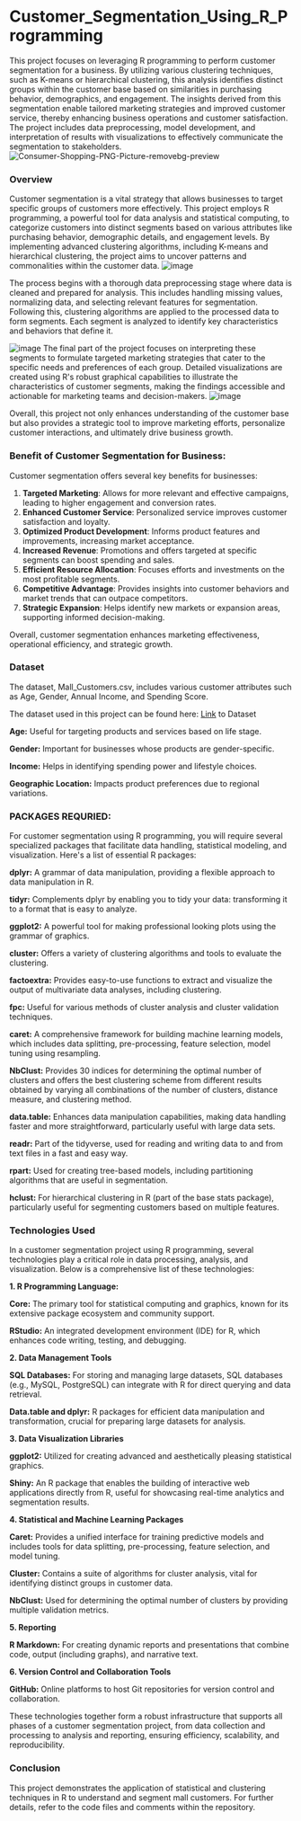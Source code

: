 # Customer_Segmentation_Using_R_Programming
This project focuses on leveraging R programming to perform customer segmentation for a business. By utilizing various clustering techniques, such as K-means or hierarchical clustering, this analysis identifies distinct groups within the customer base based on similarities in purchasing behavior, demographics, and engagement. The insights derived from this segmentation enable tailored marketing strategies and improved customer service, thereby enhancing business operations and customer satisfaction. The project includes data preprocessing, model development, and interpretation of results with visualizations to effectively communicate the segmentation to stakeholders. 
![Consumer-Shopping-PNG-Picture-removebg-preview](https://github.com/jicsjitu/Customer_Segmentation_Using_R_Programming/assets/162569175/43055438-62c6-47ac-833e-c7ab15c0e194)

### Overview

Customer segmentation is a vital strategy that allows businesses to target specific groups of customers more effectively. This project employs R programming, a powerful tool for data analysis and statistical computing, to categorize customers into distinct segments based on various attributes like purchasing behavior, demographic details, and engagement levels. By implementing advanced clustering algorithms, including K-means and hierarchical clustering, the project aims to uncover patterns and commonalities within the customer data.
![image](https://github.com/jicsjitu/Customer_Segmentation_Using_R_Programming/assets/162569175/81fe15f7-004d-41b0-896c-18348ea96ade)

The process begins with a thorough data preprocessing stage where data is cleaned and prepared for analysis. This includes handling missing values, normalizing data, and selecting relevant features for segmentation. Following this, clustering algorithms are applied to the processed data to form segments. Each segment is analyzed to identify key characteristics and behaviors that define it.

![image](https://github.com/jicsjitu/Customer_Segmentation_Using_R_Programming/assets/162569175/9374d89e-ef35-4c63-aa7f-d24629e1f451)
The final part of the project focuses on interpreting these segments to formulate targeted marketing strategies that cater to the specific needs and preferences of each group. Detailed visualizations are created using R's robust graphical capabilities to illustrate the characteristics of customer segments, making the findings accessible and actionable for marketing teams and decision-makers.
![image](https://github.com/jicsjitu/Customer_Segmentation_Using_R_Programming/assets/162569175/b4a05608-e6ff-4086-b3a0-a9a3434bf537)

Overall, this project not only enhances understanding of the customer base but also provides a strategic tool to improve marketing efforts, personalize customer interactions, and ultimately drive business growth.
### Benefit of Customer Segmentation for Business:

Customer segmentation offers several key benefits for businesses:

1. **Targeted Marketing**: Allows for more relevant and effective campaigns, leading to higher engagement and conversion rates.
2. **Enhanced Customer Service**: Personalized service improves customer satisfaction and loyalty.
3. **Optimized Product Development**: Informs product features and improvements, increasing market acceptance.
4. **Increased Revenue**: Promotions and offers targeted at specific segments can boost spending and sales.
5. **Efficient Resource Allocation**: Focuses efforts and investments on the most profitable segments.
6. **Competitive Advantage**: Provides insights into customer behaviors and market trends that can outpace competitors.
7. **Strategic Expansion**: Helps identify new markets or expansion areas, supporting informed decision-making.

Overall, customer segmentation enhances marketing effectiveness, operational efficiency, and strategic growth. 

### Dataset
The dataset, Mall_Customers.csv, includes various customer attributes such as Age, Gender, Annual Income, and Spending Score.

The dataset used in this project can be found here: [Link](https://www.kaggle.com/datasets/shwetabh123/mall-customers) to Dataset

**Age:** Useful for targeting products and services based on life stage.

**Gender:** Important for businesses whose products are gender-specific.

**Income:** Helps in identifying spending power and lifestyle choices.

**Geographic Location:** Impacts product preferences due to regional variations.

### PACKAGES REQURIED:

For customer segmentation using R programming, you will require several specialized packages that facilitate data handling, statistical modeling, and visualization. Here's a list of essential R packages:

**dplyr:** A grammar of data manipulation, providing a flexible approach to data manipulation in R.

**tidyr:** Complements dplyr by enabling you to tidy your data: transforming it to a format that is easy to analyze.

**ggplot2:** A powerful tool for making professional looking plots using the grammar of graphics.

**cluster:** Offers a variety of clustering algorithms and tools to evaluate the clustering.

**factoextra:** Provides easy-to-use functions to extract and visualize the output of multivariate data analyses, including clustering.

**fpc:** Useful for various methods of cluster analysis and cluster validation techniques.

**caret:** A comprehensive framework for building machine learning models, which includes data splitting, pre-processing, feature selection, model tuning using resampling.

**NbClust:** Provides 30 indices for determining the optimal number of clusters and offers the best clustering scheme from different results obtained by varying all combinations of the number of clusters, distance measure, and clustering method.

**data.table:** Enhances data manipulation capabilities, making data handling faster and more straightforward, particularly useful with large data sets.

**readr:** Part of the tidyverse, used for reading and writing data to and from text files in a fast and easy way.

**rpart:** Used for creating tree-based models, including partitioning algorithms that are useful in segmentation.

**hclust:** For hierarchical clustering in R (part of the base stats package), particularly useful for segmenting customers based on multiple features.

### Technologies Used
In a customer segmentation project using R programming, several technologies play a critical role in data processing, analysis, and visualization. Below is a comprehensive list of these technologies:

**1. R Programming Language:**

**Core:** The primary tool for statistical computing and graphics, known for its extensive package ecosystem and community support.

**RStudio:** An integrated development environment (IDE) for R, which enhances code writing, testing, and debugging.

**2. Data Management Tools**

**SQL Databases:** For storing and managing large datasets, SQL databases (e.g., MySQL, PostgreSQL) can integrate with R for direct querying and data retrieval.

**Data.table and dplyr:** R packages for efficient data manipulation and transformation, crucial for preparing large datasets for analysis.

**3. Data Visualization Libraries**

**ggplot2:** Utilized for creating advanced and aesthetically pleasing statistical graphics.

**Shiny:** An R package that enables the building of interactive web applications directly from R, useful for showcasing real-time analytics and segmentation results.

**4. Statistical and Machine Learning Packages**

**Caret:** Provides a unified interface for training predictive models and includes tools for data splitting, pre-processing, feature selection, and model tuning.

**Cluster:** Contains a suite of algorithms for cluster analysis, vital for identifying distinct groups in customer data.

**NbClust:** Used for determining the optimal number of clusters by providing multiple validation metrics.

**5. Reporting**

**R Markdown:** For creating dynamic reports and presentations that combine code, output (including graphs), and narrative text.

**6. Version Control and Collaboration Tools**

  **GitHub:** Online platforms to host Git repositories for version control and collaboration.

These technologies together form a robust infrastructure that supports all phases of a customer segmentation project, from data collection and processing to analysis and reporting, ensuring efficiency, scalability, and reproducibility.

### Conclusion

This project demonstrates the application of statistical and clustering techniques in R to understand and segment mall customers. For further details, refer to the code files and comments within the repository.






















